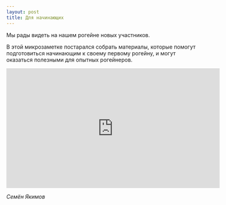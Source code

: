```yaml
---
layout: post
title: Для начинающих
---
```


Мы рады видеть на нашем рогейне новых участников.

В этой микрозаметке постарался собрать материалы, которые помогут подготовиться начинающим к своему первому рогейну,
и могут оказаться полезными для опытных рогейнеров.


<iframe width="560" height="315" src="https://www.youtube.com/embed/1NaapckstH4" frameborder="0" allow="autoplay; encrypted-media" allowfullscreen></iframe>



*Семён Якимов*

